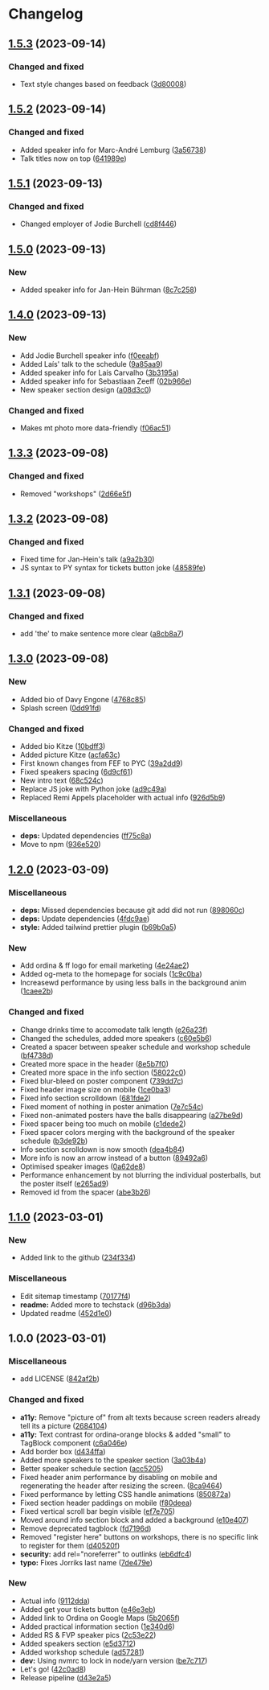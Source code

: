 # Changelog

## [1.5.3](https://github.com/Ordina-Group/pythonconferentie.nl/compare/v1.5.2...v1.5.3) (2023-09-14)


### Changed and fixed

* Text style changes based on feedback ([3d80008](https://github.com/Ordina-Group/pythonconferentie.nl/commit/3d80008ea5c6b8d77452c92acdb50bad5f82ab20))

## [1.5.2](https://github.com/Ordina-Group/pythonconferentie.nl/compare/v1.5.1...v1.5.2) (2023-09-14)


### Changed and fixed

* Added speaker info for Marc-André Lemburg ([3a56738](https://github.com/Ordina-Group/pythonconferentie.nl/commit/3a56738acbbb102d6247fdcbc3d14c0bbbff2272))
* Talk titles now on top ([641989e](https://github.com/Ordina-Group/pythonconferentie.nl/commit/641989e8d7c9567f8ae32d56b22ae6add869b225))

## [1.5.1](https://github.com/Ordina-Group/pythonconferentie.nl/compare/v1.5.0...v1.5.1) (2023-09-13)


### Changed and fixed

* Changed employer of Jodie Burchell ([cd8f446](https://github.com/Ordina-Group/pythonconferentie.nl/commit/cd8f446071e248b482c69493098d04a1a6f7fc4b))

## [1.5.0](https://github.com/Ordina-Group/pythonconferentie.nl/compare/v1.4.0...v1.5.0) (2023-09-13)


### New

* Added speaker info for Jan-Hein Bührman ([8c7c258](https://github.com/Ordina-Group/pythonconferentie.nl/commit/8c7c2584c3fd96564df0ffcc2565187d8873ed21))

## [1.4.0](https://github.com/Ordina-Group/pythonconferentie.nl/compare/v1.3.3...v1.4.0) (2023-09-13)


### New

* Add Jodie Burchell speaker info ([f0eeabf](https://github.com/Ordina-Group/pythonconferentie.nl/commit/f0eeabfbed9ec587b4ea5a4e5ed0726a6e909b2a))
* Added Laís' talk to the schedule ([9a85aa9](https://github.com/Ordina-Group/pythonconferentie.nl/commit/9a85aa9f39bcd6e1f60da01eedcc12ba0c4a968e))
* Added speaker info for Laís Carvalho ([3b3195a](https://github.com/Ordina-Group/pythonconferentie.nl/commit/3b3195a54866e46508d589790b0e26ce184cbedf))
* Added speaker info for Sebastiaan Zeeff ([02b966e](https://github.com/Ordina-Group/pythonconferentie.nl/commit/02b966e0ab1b7e3b6a23a948522f63b970fee503))
* New speaker section design ([a08d3c0](https://github.com/Ordina-Group/pythonconferentie.nl/commit/a08d3c066505230a1ffc9dcf56c1a3eda836b550))


### Changed and fixed

* Makes mt photo more data-friendly ([f06ac51](https://github.com/Ordina-Group/pythonconferentie.nl/commit/f06ac51de8eabcd41728f45d3acf7594aaa888a3))

## [1.3.3](https://github.com/Ordina-Group/pythonconferentie.nl/compare/v1.3.2...v1.3.3) (2023-09-08)

### Changed and fixed

- Removed "workshops" ([2d66e5f](https://github.com/Ordina-Group/pythonconferentie.nl/commit/2d66e5f1bfdd252b98ae8ac6f851ea6127ffd461))

## [1.3.2](https://github.com/Ordina-Group/pythonconferentie.nl/compare/v1.3.1...v1.3.2) (2023-09-08)

### Changed and fixed

- Fixed time for Jan-Hein's talk ([a9a2b30](https://github.com/Ordina-Group/pythonconferentie.nl/commit/a9a2b308a2487ecf3b941b6ea3a985a225ee0ab6))
- JS syntax to PY syntax for tickets button joke ([48589fe](https://github.com/Ordina-Group/pythonconferentie.nl/commit/48589fe1b56f6d578a16f0470f9018bb1f4d711c))

## [1.3.1](https://github.com/Ordina-Group/pythonconferentie.nl/compare/v1.3.0...v1.3.1) (2023-09-08)

### Changed and fixed

- add 'the' to make sentence more clear ([a8cb8a7](https://github.com/Ordina-Group/pythonconferentie.nl/commit/a8cb8a7a7d2175568dae17f0bdb54cdf7dbbcadc))

## [1.3.0](https://github.com/Ordina-Group/pythonconferentie.nl/compare/v1.2.0...v1.3.0) (2023-09-08)

### New

- Added bio of Davy Engone ([4768c85](https://github.com/Ordina-Group/pythonconferentie.nl/commit/4768c85019e4d1e3bedd066c877ec39ca8d39e79))
- Splash screen ([0dd91fd](https://github.com/Ordina-Group/pythonconferentie.nl/commit/0dd91fd461dcef02d6f3fc98496d78602a3f17db))

### Changed and fixed

- Added bio Kitze ([10bdff3](https://github.com/Ordina-Group/pythonconferentie.nl/commit/10bdff316b26b09f62abbe86f91e5eba49e32cda))
- Added picture Kitze ([acfa63c](https://github.com/Ordina-Group/pythonconferentie.nl/commit/acfa63cc76d613cc18c6e8386933f86b47ba629a))
- First known changes from FEF to PYC ([39a2dd9](https://github.com/Ordina-Group/pythonconferentie.nl/commit/39a2dd9d5d73b6beea5eb20270d3dab7591a1e6a))
- Fixed speakers spacing ([6d9cf61](https://github.com/Ordina-Group/pythonconferentie.nl/commit/6d9cf6198109526a09fe16fca8d43735b21af404))
- New intro text ([68c524c](https://github.com/Ordina-Group/pythonconferentie.nl/commit/68c524c925114919ebafbc7c46110a10092bc348))
- Replace JS joke with Python joke ([ad9c49a](https://github.com/Ordina-Group/pythonconferentie.nl/commit/ad9c49a24c1d6e5868dceb78574b4254c87014b6))
- Replaced Remi Appels placeholder with actual info ([926d5b9](https://github.com/Ordina-Group/pythonconferentie.nl/commit/926d5b912e451ac404a238b1fa55b2aa4154491a))

### Miscellaneous

- **deps:** Updated dependencies ([ff75c8a](https://github.com/Ordina-Group/pythonconferentie.nl/commit/ff75c8af4cfd0e519d070511ac83ed513ed7d696))
- Move to npm ([936e520](https://github.com/Ordina-Group/pythonconferentie.nl/commit/936e52010c967f5dc6490a75bc1c1e7abe0d29c2))

## [1.2.0](https://github.com/OrdinaNederland/pythonconferentie.nl/compare/v1.1.0...v1.2.0) (2023-03-09)

### Miscellaneous

- **deps:** Missed dependencies because git add did not run ([898060c](https://github.com/OrdinaNederland/pythonconferentie.nl/commit/898060c0829319e84c1b5c48936c7e516e2aa9ba))
- **deps:** Update dependencies ([4fdc9ae](https://github.com/OrdinaNederland/pythonconferentie.nl/commit/4fdc9aea1153c1e3be69fa6a3c2f218c70e84c71))
- **style:** Added tailwind prettier plugin ([b69b0a5](https://github.com/OrdinaNederland/pythonconferentie.nl/commit/b69b0a53f1b4b6d3e791f2d0a53d49a7f4d76397))

### New

- Add ordina & ff logo for email marketing ([4e24ae2](https://github.com/OrdinaNederland/pythonconferentie.nl/commit/4e24ae2182bba0b4c283233e9e37dbbceb5a1909))
- Added og-meta to the homepage for socials ([1c9c0ba](https://github.com/OrdinaNederland/pythonconferentie.nl/commit/1c9c0ba31949fc8c23e20555ae29c9e415f755dd))
- Increasewd performance by using less balls in the background anim ([1caee2b](https://github.com/OrdinaNederland/pythonconferentie.nl/commit/1caee2b343edac9e3b9b3fb461406d86b03b41bf))

### Changed and fixed

- Change drinks time to accomodate talk length ([e26a23f](https://github.com/OrdinaNederland/pythonconferentie.nl/commit/e26a23ffb61d28f272b65c94789989fc0c3c360d))
- Changed the schedules, added more speakers ([c60e5b6](https://github.com/OrdinaNederland/pythonconferentie.nl/commit/c60e5b64231fca4113c72c4c5dcdc62923da0159))
- Created a spacer between speaker schedule and workshop schedule ([bf4738d](https://github.com/OrdinaNederland/pythonconferentie.nl/commit/bf4738d55dd768fbb2b5b8a7d9b7eb68b31af585))
- Created more space in the header ([8e5b7f0](https://github.com/OrdinaNederland/pythonconferentie.nl/commit/8e5b7f0102c4f9bad19e4a31f4b5dc7fed5156f5))
- Created more space in the info section ([58022c0](https://github.com/OrdinaNederland/pythonconferentie.nl/commit/58022c0eebb9a69a6948708896a2ab0e25413653))
- Fixed blur-bleed on poster component ([739dd7c](https://github.com/OrdinaNederland/pythonconferentie.nl/commit/739dd7c7e4aa1b1967c3e052099e4028761659e9))
- Fixed header image size on mobile ([1ce0ba3](https://github.com/OrdinaNederland/pythonconferentie.nl/commit/1ce0ba3a1e6fc260a95b2c68c871d27f7cd80e85))
- Fixed info section scrolldown ([681fde2](https://github.com/OrdinaNederland/pythonconferentie.nl/commit/681fde2554adc098c4e81200b0c87743dfea1484))
- Fixed moment of nothing in poster animation ([7e7c54c](https://github.com/OrdinaNederland/pythonconferentie.nl/commit/7e7c54c2fe11f8704a8495c847f2083aadbaf58d))
- Fixed non-animated posters have the balls disappearing ([a27be9d](https://github.com/OrdinaNederland/pythonconferentie.nl/commit/a27be9db730f133a605666b96a0171cd9a66b8d2))
- Fixed spacer being too much on mobile ([c1dede2](https://github.com/OrdinaNederland/pythonconferentie.nl/commit/c1dede2a975ffc6f74c24b74174bdca4eb5bc76c))
- Fixed spacer colors merging with the background of the speaker schedule ([b3de92b](https://github.com/OrdinaNederland/pythonconferentie.nl/commit/b3de92b337dd2f03f1cc327a6379e6d7e95ed888))
- Info section scrolldown is now smooth ([dea4b84](https://github.com/OrdinaNederland/pythonconferentie.nl/commit/dea4b8463c4d56b9b5a15b71601d0eca59a3d1e9))
- More info is now an arrow instead of a button ([89492a6](https://github.com/OrdinaNederland/pythonconferentie.nl/commit/89492a63a5e749cf7105d847d04e959696fb0033))
- Optimised speaker images ([0a62de8](https://github.com/OrdinaNederland/pythonconferentie.nl/commit/0a62de89c751e02cfe9e214f426ec2ff2421e065))
- Performance enhancement by not blurring the individual posterballs, but the poster itself ([e265ad9](https://github.com/OrdinaNederland/pythonconferentie.nl/commit/e265ad9dd3defe60b85a50034782638c7f1af7b3))
- Removed id from the spacer ([abe3b26](https://github.com/OrdinaNederland/pythonconferentie.nl/commit/abe3b262fbade48a163f0969b22cf9d0ac92323f))

## [1.1.0](https://github.com/OrdinaNederland/pythonconferentie.nl/compare/v1.0.0...v1.1.0) (2023-03-01)

### New

- Added link to the github ([234f334](https://github.com/OrdinaNederland/pythonconferentie.nl/commit/234f3340b2dfa976a4579f415012289159d8eb93))

### Miscellaneous

- Edit sitemap timestamp ([70177f4](https://github.com/OrdinaNederland/pythonconferentie.nl/commit/70177f440b69e436aa4287d9c29a6213fdc1b0f2))
- **readme:** Added more to techstack ([d96b3da](https://github.com/OrdinaNederland/pythonconferentie.nl/commit/d96b3da31686551df7a16a4990762da47426adac))
- Updated readme ([452d1e0](https://github.com/OrdinaNederland/pythonconferentie.nl/commit/452d1e083df7e43850d4031be636257bfbd4a1b0))

## 1.0.0 (2023-03-01)

### Miscellaneous

- add LICENSE ([842af2b](https://github.com/OrdinaNederland/pythonconferentie.nl/commit/842af2b32202c87e4e84ae32dc786f13def9ed1d))

### Changed and fixed

- **a11y:** Remove "picture of" from alt texts because screen readers already tell its a picture ([2684104](https://github.com/OrdinaNederland/pythonconferentie.nl/commit/26841045d58e0a8aaaae5a79971946f58df5c604))
- **a11y:** Text contrast for ordina-orange blocks & added "small" to TagBlock component ([c6a046e](https://github.com/OrdinaNederland/pythonconferentie.nl/commit/c6a046e048d1217f4028267478bf1aa5d054b574))
- Add border box ([d434ffa](https://github.com/OrdinaNederland/pythonconferentie.nl/commit/d434ffa5f2dddb828e76c0a799c6a80f4de356b3))
- Added more speakers to the speaker section ([3a03b4a](https://github.com/OrdinaNederland/pythonconferentie.nl/commit/3a03b4a518d55be34e116f3755a1f632de724020))
- Better speaker schedule section ([acc5205](https://github.com/OrdinaNederland/pythonconferentie.nl/commit/acc52052f0f1e63ca8403fecea6a4ab61eb579d7))
- Fixed header anim performance by disabling on mobile and regenerating the header after resizing the screen. ([8ca9464](https://github.com/OrdinaNederland/pythonconferentie.nl/commit/8ca94646b2c2f4c9614a088e2efa8b7e9e55c9f5))
- Fixed performance by letting CSS handle animations ([850872a](https://github.com/OrdinaNederland/pythonconferentie.nl/commit/850872a35d97e0287490bad497276222c79830b5))
- Fixed section header paddings on mobile ([f80deea](https://github.com/OrdinaNederland/pythonconferentie.nl/commit/f80deea248b2cf3c77a221b37c2812a4b1754748))
- Fixed vertical scroll bar begin visible ([ef7e705](https://github.com/OrdinaNederland/pythonconferentie.nl/commit/ef7e705d2250c3ff57888c5d7f49648b72885693))
- Moved around info section block and added a background ([e10e407](https://github.com/OrdinaNederland/pythonconferentie.nl/commit/e10e407c55ca6d7971651ef216679362cff1b31a))
- Remove deprecated tagblock ([fd7196d](https://github.com/OrdinaNederland/pythonconferentie.nl/commit/fd7196d3007274349c801c77cb7fba3099651035))
- Removed "register here" buttons on workshops, there is no specific link to register for them ([d40520f](https://github.com/OrdinaNederland/pythonconferentie.nl/commit/d40520f473a20e04ef9d799d76c2e948cef4eb6f))
- **security:** add rel="noreferrer" to outlinks ([eb6dfc4](https://github.com/OrdinaNederland/pythonconferentie.nl/commit/eb6dfc4ad58b15678879dcad1a0e8b0673a98623))
- **typo:** Fixes Jorriks last name ([7de479e](https://github.com/OrdinaNederland/pythonconferentie.nl/commit/7de479eb69bc4f25664060edaeb071691cce73a7))

### New

- Actual info ([9112dda](https://github.com/OrdinaNederland/pythonconferentie.nl/commit/9112dda59ca4914b1e0797c42692cbccb1c7f63f))
- Added get your tickets button ([e46e3eb](https://github.com/OrdinaNederland/pythonconferentie.nl/commit/e46e3eb466a64ceeb9f599e57579dc5cc576bc4f))
- Added link to Ordina on Google Maps ([5b2065f](https://github.com/OrdinaNederland/pythonconferentie.nl/commit/5b2065fb46347ba0b480eea810eb3f52f9aa8f5d))
- Added practical information section ([1e340d6](https://github.com/OrdinaNederland/pythonconferentie.nl/commit/1e340d619ac19b86531daeef0819d934785dbd57))
- Added RS & FVP speaker pics ([2c53e22](https://github.com/OrdinaNederland/pythonconferentie.nl/commit/2c53e22125e44ef69b929ec7808b9e1815c7071c))
- Added speakers section ([e5d3712](https://github.com/OrdinaNederland/pythonconferentie.nl/commit/e5d371291919743057b26d7520c8742544fb7579))
- Added workshop schedule ([ad57281](https://github.com/OrdinaNederland/pythonconferentie.nl/commit/ad5728193730cb0f6d5eeb481ed8faa57ba30178))
- **dev:** Using nvmrc to lock in node/yarn version ([be7c717](https://github.com/OrdinaNederland/pythonconferentie.nl/commit/be7c717a182abc69f11124695024299dbe9ef88f))
- Let's go! ([42c0ad8](https://github.com/OrdinaNederland/pythonconferentie.nl/commit/42c0ad8260711a1cf5b0c240f099a3e96911b152))
- Release pipeline ([d43e2a5](https://github.com/OrdinaNederland/pythonconferentie.nl/commit/d43e2a5f6a619ab5cbc49cb2bdf0429c28a6b048))

